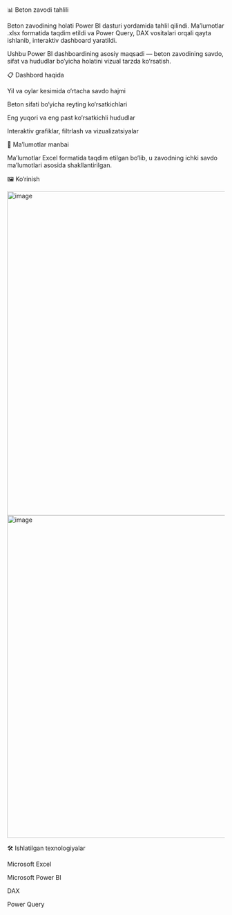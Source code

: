 📊 Beton zavodi tahlili

Beton zavodining holati Power BI dasturi yordamida tahlil qilindi. Ma’lumotlar .xlsx formatida taqdim etildi va Power Query, DAX vositalari orqali qayta ishlanib, interaktiv dashboard yaratildi.

Ushbu Power BI dashboardining asosiy maqsadi — beton zavodining savdo, sifat va hududlar bo‘yicha holatini vizual tarzda ko‘rsatish.



📋 Dashbord haqida

Yil va oylar kesimida o‘rtacha savdo hajmi

Beton sifati bo‘yicha reyting ko‘rsatkichlari

Eng yuqori va eng past ko‘rsatkichli hududlar

Interaktiv grafiklar, filtrlash va vizualizatsiyalar



📁 Ma’lumotlar manbai

Ma’lumotlar Excel formatida taqdim etilgan bo‘lib, u zavodning ichki savdo ma’lumotlari asosida shakllantirilgan.


🖼 Ko‘rinish

<img width="1346" height="750" alt="image" src="https://github.com/user-attachments/assets/b6ae534b-6d8e-415c-942a-6441f872ccdd" />
<img width="1326" height="747" alt="image" src="https://github.com/user-attachments/assets/90f3e730-4c16-4130-bbe9-25c89e233cec" />

🛠 Ishlatilgan texnologiyalar

Microsoft Excel

Microsoft Power BI

DAX

Power Query
